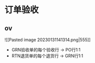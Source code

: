 # 订单验收

## ov

![[Pasted image 20230131141314.png|555]]

- GRN验收单的每个验收行 -> PO行1:1
- RTN退货单的每个退货行 -> GRN行1:1
